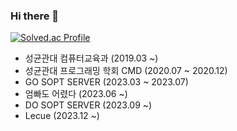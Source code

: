 ### Hi there 👋

<!--
**ddongseop/ddongseop** is a ✨ _special_ ✨ repository because its `README.md` (this file) appears on your GitHub profile.

Here are some ideas to get you started:

- 🔭 I’m currently working on ...
- 🌱 I’m currently learning ...
- 👯 I’m looking to collaborate on ...
- 🤔 I’m looking for help with ...
- 💬 Ask me about ...
- 📫 How to reach me: ...
- 😄 Pronouns: ...
- ⚡ Fun fact: ...
-->

[![Solved.ac Profile](http://mazassumnida.wtf/api/generate_badge?boj=dlehdtjq00)](https://solved.ac/dlehdtjq00)

- 성균관대 컴퓨터교육과 (2019.03 ~)
- 성균관대 프로그래밍 학회 CMD (2020.07 ~ 2020.12)
- GO SOPT SERVER (2023.03 ~ 2023.07)
- 엄빠도 어렸다 (2023.06 ~)
- DO SOPT SERVER (2023.09 ~)
- Lecue (2023.12 ~)
